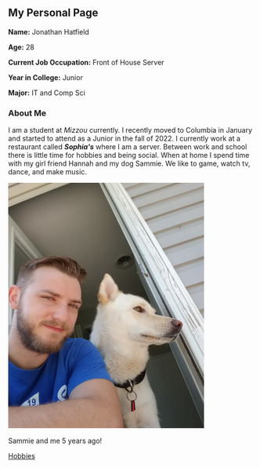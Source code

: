 ## My Personal Page

**Name:** Jonathan Hatfield

**Age:** 28

**Current Job Occupation:** Front of House Server

**Year in College:** Junior

**Major:** IT and Comp Sci

### About Me

I am a student at _Mizzou_ currently. I recently moved to Columbia in January and started to attend as a Junior in the fall of 2022. I currently work at a restaurant called ***Sophia's*** where I am a server. Between work and school there is little time for hobbies and being social. When at home I spend time with my girl friend Hannah and my dog Sammie. We like to game, watch tv, dance, and make music. 


<img src="sammie_and_me.jpeg" alt="Me and my dog" style="height: 500px; width:400px;"/>

Sammie and me 5 years ago!

<nav class="sitenavigation">
    <p><a href="Gaming.md">Hobbies</a></p>
</nav>
